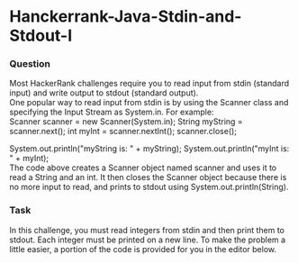 # Hanckerrank-Java-Stdin-and-Stdout-I

### Question
Most HackerRank challenges require you to read input from stdin (standard input) and write output to stdout (standard output).  
One popular way to read input from stdin is by using the Scanner class and specifying the Input Stream as System.in. For example:  
Scanner scanner = new Scanner(System.in);
String myString = scanner.next();
int myInt = scanner.nextInt();
scanner.close();

System.out.println("myString is: " + myString);
System.out.println("myInt is: " + myInt);  
The code above creates a Scanner object named scanner and uses it to read a String and an int. It then closes the Scanner object because there is no more input to read, and prints to stdout using System.out.println(String).   

### Task
In this challenge, you must read  integers from stdin and then print them to stdout. Each integer must be printed on a new line. To make the problem a little easier, a portion of the code is provided for you in the editor below.
